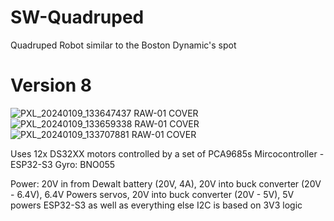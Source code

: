 # SW-Quadruped
Quadruped Robot similar to the Boston Dynamic's spot


# Version 8
![PXL_20240109_133647437 RAW-01 COVER](https://github.com/Shane-Wood-TL/SW-Quadruped/assets/15756211/72773da9-5f1b-4323-a050-5a22c0420b21)
![PXL_20240109_133659338 RAW-01 COVER](https://github.com/Shane-Wood-TL/SW-Quadruped/assets/15756211/70bbd255-8f86-404e-873b-f104a194f9be)
![PXL_20240109_133707881 RAW-01 COVER](https://github.com/Shane-Wood-TL/SW-Quadruped/assets/15756211/20310985-2406-4ddd-9bba-937ca05e3a2d)


Uses 12x DS32XX motors controlled by a set of PCA9685s
Mircocontroller - ESP32-S3
Gyro: BNO055

Power:
20V in from Dewalt battery (20V, 4A),
20V into buck converter (20V - 6.4V),
6.4V Powers servos,
20V into buck converter (20V - 5V),
5V powers ESP32-S3 as well as everything else
I2C is based on 3V3 logic
